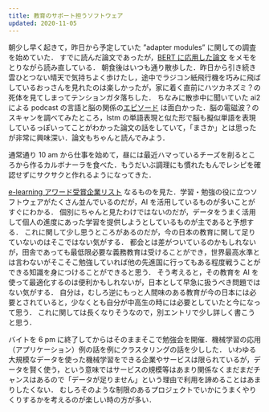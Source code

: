 ```yaml
---
title: 教育のサポート担うソフトウェア
updated: 2020-11-05
---
```


朝少し早く起きて，昨日から予定していた ”adapter modules” に関しての調査を始めていた．
すでに読んだ論文であったが，[BERT に応用した論文](https://arxiv.org/abs/1902.00751) をメモをとりながら読み直している．
朝食後はいつも通り散歩した．昨日から引き続き雲ひとつない晴天で気持ちよく歩けたし，途中でラジコン紙飛行機を巧みに飛ばしているおっさんを見れたのは楽しかったが，家に着く直前にハツカネズミ？の死体を見てしまってテンションガタ落ちした．
ちなみに散歩中に聞いていた ai2 による podcast の言語と脳の関係の[エピソード](https://soundcloud.com/nlp-highlights/121-language-and-the-brain-with-alona-fyshe) は面白かった．脳の電磁波？のスキャンを調べてみたところ，lstm の単語表現と似た形で脳も擬似単語を表現しているっぽいってことがわかった論文の話をしていて，「まさか」とは思ったが非常に興味深い．論文もちゃんと読んでみよう．

通常通り 10 am から仕事を始めて，昼には最近ハマっているチーズを削るところから作るカルボナーラを食べた．もうだいぶ調理にも慣れたもんでレシピを確認せずにサクサクと作れるようになってきた．

[e-learning アワード受賞企業リスト](https://www.elearningawards.jp/award-winner/) なるものを見た．学習・勉強の役に立つソフトウェアがたくさん並んでいるのだが，AI を活用しているものが多いことがすぐにわかる．
個別にちゃんと見たわけではないのだが，データをうまく活用して個人の進度にあった学習を提供しようとしているものが主であると予想する．
これに関して少し思うところがあるのだが，今の日本の教育に関して足りていないのはそこではない気がする．
都会とは差がついているのかもしれないが，田舎であっても最低限必要な義務教育は受けることができ，世界最高水準とは言わないがそこそこ勉強していれば他の先進国に行ってもある程度戦うことができる知識を身につけることができると思う．
そう考えると，その教育を AI を使って最適化するのは便利かもしれないが，日本として早急に扱うべき問題ではない気がする．
自分は，むしろ逆にもっと人間味のある教育が今の日本には必要とされていると，少なくとも自分が中高生の時には必要としていたと今になって思う．
これに関しては長くなりそうなので，別エントリで少し詳しく書こうと思う．

バイトを 6 pm に終了してからはそのままそこで勉強会を開催．機械学習の応用（アプリケーション）例の話を例にクラスタリングの話を少しした．
いわゆる大規模なデータを使った機械学習をできる企業やサービスは限られているが，データを賢く使う，という意味ではサービスの規模等はあまり関係なくまだまだチャンスはあるので「データが足りません」という理由で利用を諦めることはあまりしたくない．
むしろそのような制限のあるプロジェクトでいかにうまくやりくりするかを考えるのが楽しい時の方が多い．

